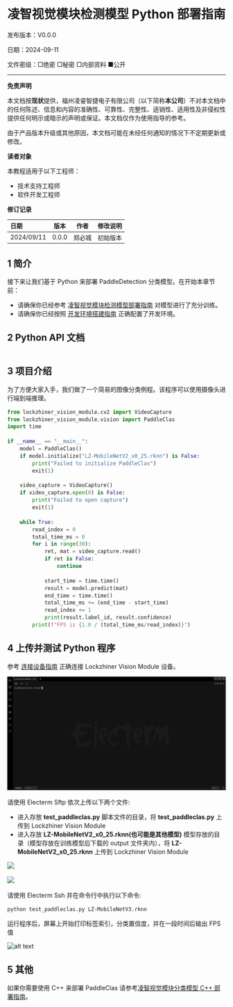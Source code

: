 <h1 align="center">凌智视觉模块检测模型 Python 部署指南</h1>

发布版本：V0.0.0

日期：2024-09-11

文件密级：□绝密 □秘密 □内部资料 ■公开  

---

**免责声明**  

本文档按**现状**提供，福州凌睿智捷电子有限公司（以下简称**本公司**）不对本文档中的任何陈述、信息和内容的准确性、可靠性、完整性、适销性、适用性及非侵权性提供任何明示或暗示的声明或保证。本文档仅作为使用指导的参考。  

由于产品版本升级或其他原因，本文档可能在未经任何通知的情况下不定期更新或修改。  

**读者对象**  

本教程适用于以下工程师：  

- 技术支持工程师  
- 软件开发工程师  

**修订记录**  

| **日期**   | **版本** | **作者** | **修改说明** |
| :--------- | -------- | -------- | ------------ |
| 2024/09/11 | 0.0.0    | 郑必城     | 初始版本     |

## 1 简介

接下来让我们基于 Python 来部署 PaddleDetection 分类模型。在开始本章节前：

- 请确保你已经参考 [凌智视觉模块检测模型部署指南](../README.md) 对模型进行了充分训练。
- 请确保你已经按照 [开发环境搭建指南](../../../../docs/introductory_tutorial/python_development_environment.md) 正确配置了开发环境。

## 2 Python API 文档

```python
```

## 3 项目介绍

为了方便大家入手，我们做了一个简易的图像分类例程。该程序可以使用摄像头进行端到端推理。

```python
from lockzhiner_vision_module.cv2 import VideoCapture
from lockzhiner_vision_module.vision import PaddleClas
import time

if __name__ == "__main__":
    model = PaddleClas()
    if model.initialize("LZ-MobileNetV2_x0_25.rknn") is False:
        print("Failed to initialize PaddleClas")
        exit(1)

    video_capture = VideoCapture()
    if video_capture.open(0) is False:
        print("Failed to open capture")
        exit(1)

    while True:
        read_index = 0
        total_time_ms = 0
        for i in range(30):
            ret, mat = video_capture.read()
            if ret is False:
                continue

            start_time = time.time()
            result = model.predict(mat)
            end_time = time.time()
            total_time_ms += (end_time - start_time)
            read_index += 1
            print(result.label_id, result.confidence)
        print(f"FPS is {1.0 / (total_time_ms/read_index)}")
```

## 4 上传并测试 Python 程序

参考 [连接设备指南](../../../../docs/introductory_tutorial/connect_device_using_ssh.md) 正确连接 Lockzhiner Vision Module 设备。

![](../../../../docs/introductory_tutorial/images/connect_device_using_ssh/ssh_success.png)

请使用 Electerm Sftp 依次上传以下两个文件:

- 进入存放 **test_paddleclas.py** 脚本文件的目录，将 **test_paddleclas.py** 上传到 Lockzhiner Vision Module
- 进入存放 **LZ-MobileNetV2_x0_25.rknn(也可能是其他模型)** 模型存放的目录（模型存放在训练模型后下载的 output 文件夹内），将 **LZ-MobileNetV2_x0_25.rknn** 上传到 Lockzhiner Vision Module

![](images/stfp_0.png)

![](images/stfp_1.png)

请使用 Electerm Ssh 并在命令行中执行以下命令:

```bash
python test_paddleclas.py LZ-MobileNetV3.rknn
```

运行程序后，屏幕上开始打印标签索引，分类置信度，并在一段时间后输出 FPS 值

![alt text](result_0.png)

## 5 其他

如果你需要使用 C++ 来部署 PaddleClas 请参考[凌智视觉模块分类模型 C++ 部署指南](../cpp/README.md)。
